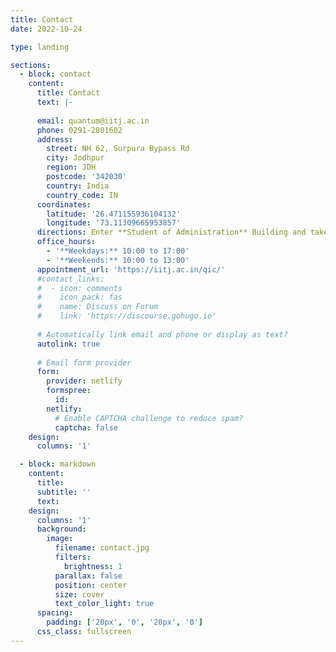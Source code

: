 ```yaml
---
title: Contact
date: 2022-10-24

type: landing

sections:
  - block: contact
    content:
      title: Contact
      text: |-
        
      email: quantum@iitj.ac.in
      phone: 0291-2801602
      address:
        street: NH 62, Surpura Bypass Rd
        city: Jodhpur
        region: JDH
        postcode: '342030'
        country: India
        country_code: IN
      coordinates:
        latitude: '26.471155936104132'
        longitude: '73.11309665953857'
      directions: Enter **Student of Administration** Building and take the stairs to **IDRP** Office on Floor 1
      office_hours:
        - '**Weekdays:** 10:00 to 17:00'
        - '**Weekends:** 10:00 to 13:00'
      appointment_url: 'https://iitj.ac.in/qic/'
      #contact_links:
      #  - icon: comments
      #    icon_pack: fas
      #    name: Discuss on Forum
      #    link: 'https://discourse.gohugo.io'
    
      # Automatically link email and phone or display as text?
      autolink: true
    
      # Email form provider
      form:
        provider: netlify
        formspree:
          id:
        netlify:
          # Enable CAPTCHA challenge to reduce spam?
          captcha: false
    design:
      columns: '1'

  - block: markdown
    content:
      title:
      subtitle: ''
      text:
    design:
      columns: '1'
      background:
        image: 
          filename: contact.jpg
          filters:
            brightness: 1
          parallax: false
          position: center
          size: cover
          text_color_light: true
      spacing:
        padding: ['20px', '0', '20px', '0']
      css_class: fullscreen
---
```

